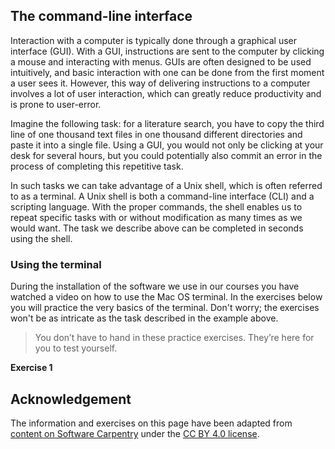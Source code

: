 ## The command-line interface

Interaction with a computer is typically done through a graphical user interface (GUI). With a GUI, instructions are sent to the computer by clicking a mouse and interacting with menus. GUIs are often designed to be used intuitively, and basic interaction with one can be done from the first moment a user sees it. However, this way of delivering instructions to a computer involves a lot of user interaction, which can greatly reduce productivity and is prone to user-error.

Imagine the following task: for a literature search, you have to copy the third line of one thousand text files in one thousand different directories and paste it into a single file. Using a GUI, you would not only be clicking at your desk for several hours, but you could potentially also commit an error in the process of completing this repetitive task.

In such tasks we can take advantage of a Unix shell, which is often referred to as a terminal. A Unix shell is both a command-line interface (CLI) and a scripting language. With the proper commands, the shell enables us to repeat specific tasks with or without modification as many times as we would want. The task we describe above can be completed in seconds using the shell.

### Using the terminal

During the installation of the software we use in our courses you have watched a video on how to use the Mac OS terminal. In the exercises below you will practice the very basics of the terminal. Don't worry; the exercises won't be as intricate as the task described in the example above.

> You don’t have to hand in these practice exercises. They’re here for you to test yourself.

**Exercise 1**

## Acknowledgement

The information and exercises on this page have been adapted from [content on Software Carpentry](https://swcarpentry.github.io/shell-novice/) under the [CC BY 4.0 license](https://creativecommons.org/licenses/by/4.0/).

<!--
pwd
open
ls
cd
cd ..
clear
touch
* tab completion + double tab
nano
* history arrow keys
history command
rm
mkdir
touch
rm -r (dir)

This is where we take advantage of the Unix shell. The Unix shell is both a command-line interface (CLI) and a scripting language, allowing such repetitive tasks to be done automatically and fast. With the proper commands, the shell can repeat tasks with or without some modification as many times as we want. Using the shell, the task in the literature example can be accomplished in seconds.

man/help

https://swcarpentry.github.io/shell-novice/02-filedir/index.html#absolute-vs-relative-paths

https://swcarpentry.github.io/shell-novice/02-filedir/index.html#relative-path-resolution

https://swcarpentry.github.io/shell-novice/02-filedir/index.html#ls-reading-comprehension

https://swcarpentry.github.io/shell-novice/02-filedir/index.html#general-syntax-of-a-shell-command <- deze eerst

https://swcarpentry.github.io/shell-novice/03-create/index.html#creating-files-a-different-way

https://swcarpentry.github.io/shell-novice/03-create/index.html#moving-files-and-directories

https://swcarpentry.github.io/shell-novice/03-create/index.html#moving-files-to-a-new-folder

https://swcarpentry.github.io/shell-novice/03-create/index.html#copying-files-and-directories

https://swcarpentry.github.io/shell-novice/03-create/index.html#renaming-files

https://swcarpentry.github.io/shell-novice/03-create/index.html#moving-and-copying

https://swcarpentry.github.io/shell-novice/03-create/index.html#using-rm-safely

https://swcarpentry.github.io/shell-novice/03-create/index.html#organizing-directories-and-files

-->
